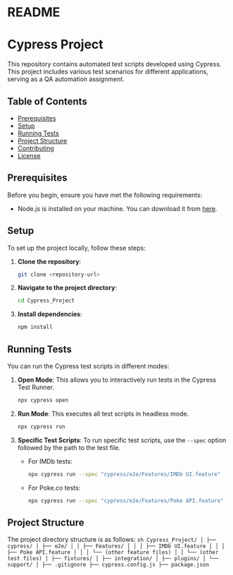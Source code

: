 # README #

# Cypress Project

This repository contains automated test scripts developed using Cypress. This project includes various test scenarios for different applications, serving as a QA automation assignment.

## Table of Contents

- [Prerequisites](#prerequisites)
- [Setup](#setup)
- [Running Tests](#running-tests)
- [Project Structure](#project-structure)
- [Contributing](#contributing)
- [License](#license)

## Prerequisites

Before you begin, ensure you have met the following requirements:
- Node.js is installed on your machine. You can download it from [here](https://nodejs.org/).

## Setup

To set up the project locally, follow these steps:

1. **Clone the repository**:
    ```sh
    git clone <repository-url>
    ```

2. **Navigate to the project directory**:
    ```sh
    cd Cypress_Project
    ```

3. **Install dependencies**:
    ```sh
    npm install
    ```

## Running Tests

You can run the Cypress test scripts in different modes:

1. **Open Mode**: This allows you to interactively run tests in the Cypress Test Runner.
    ```sh
    npx cypress open
    ```

2. **Run Mode**: This executes all test scripts in headless mode.
    ```sh
    npx cypress run
    ```

3. **Specific Test Scripts**: To run specific test scripts, use the `--spec` option followed by the path to the test file.
    - For IMDb tests:
      ```sh
      npx cypress run --spec "cypress/e2e/Features/IMDb UI.feature"
      ```
    - For Poke.co tests:
      ```sh
      npx cypress run --spec "cypress/e2e/Features/Poke API.feature"
      ```

## Project Structure

The project directory structure is as follows:
    ```sh
    Cypress_Project/
    │
    ├── cypress/
    │ ├── e2e/
    │ │ ├── Features/
    │ │ │ ├── IMDb UI.feature
    │ │ │ ├── Poke API.feature
    │ │ │ └── (other feature files)
    │ │ └── (other test files)
    │ ├── fixtures/
    │ ├── integration/
    │ ├── plugins/
    │ └── support/
    │
    ├── .gitignore
    ├── cypress.config.js
    ├── package.json
    ```

